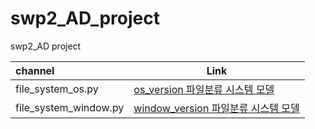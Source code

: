 # swp2_AD_project
swp2_AD project


| channel     | Link |
| :--------- | --------- | 
| file_system_os.py  |[os_version 파일분류 시스템 모델]() |  
| file_system_window.py | [window_version 파일분류 시스템 모델]() |  

